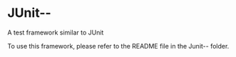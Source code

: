# JUnit--
A test framework similar to JUnit

To use this framework, please refer to the README file in the Junit-- folder.
